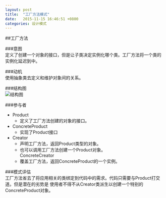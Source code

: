 ```yaml
---
layout: post
title:  "工厂方法模式"
date:   2015-11-15 16:46:51 +0800
categories: 设计模式 
---
```

##工厂方法  

###意图  
定义了创建一个对象的接口，但是让子类决定实例化哪个类。工厂方法将一个类的实例化延迟到中。  

###动机  
使用抽象类去定义和维护对象间的关系。 

###结构图  
![结构图]({{site.url}}/images/2015/工厂方法模式.png)

###参与者  
* Product  
  * 定义了工厂方法创建的对象的接口。  
* ConcreteProduct
  * 实现了Product接口  
* Creator  
  * 声明工厂方法，返回Product类型的对象。
  * 也可以调用工厂方法创建一个Product对象。  
ConcreteCreator  
  * 覆盖工厂方法，返回ConcreteProduct的一个实例。  

###模式评估  
工厂方法省去了将应用相关的类绑定到代码中的需求。代码只需要与Product打交道。但是潜在的劣势是
使用者不得不从Creator类派生以创建一个特别的ConcreteProduct对象。 
